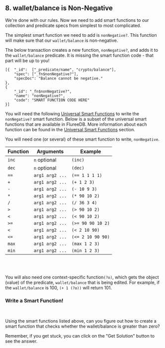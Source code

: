 ## 8. wallet/balance is Non-Negative

We're done with our rules. Now we need to add smart functions to our collection and predicate specs from simplest to most complicated.

The simplest smart function we need to add is `nonNegative?`. This function will make sure that our `wallet/balance` is non-negative. 

The below transaction creates a new function, `nonNegative?`, and adds it to the `wallet/balance` predicate. It is missing the smart function code - that part will be up to you!

```
[{  "_id":  ["_predicate/name", "crypto/balance"],
    "spec": ["_fn$nonNegative?"],
    "specDoc": "Balance cannot be negative."
},
{
    "_id": "_fn$nonNegative?",
    "name": "nonNegative?",
    "code": "SMART FUNCTION CODE HERE"
}]
```

You will need the following <a href="/docs/smart-functions#universal-functions" target="_blank">Universal Smart Functions</a> to write the `nonNegative?` smart function. Below is a subset of the universal smart functions that are available in FlureeDB. More information about each function can be found in the <a href="/docs/smart-functions#universal-functions" target="_blank">Universal Smart Functions</a> section. 

You will need one (or several) of these smart function to write, `nonNegative`. 

Function | Arguments | Example 
-- | -- | -- 
`inc` | `n` optional | `(inc)` 
`dec` | `n` optional | `(dec)` 
`==` | `arg1 arg2 ...` |`(== 1 1 1 1)` 
`+` | `arg1 arg2 ...` | `(+ 1 2 3)`
`-` | `arg1 arg2 ...` | `(- 10 9 3)` 
`*` | `arg1 arg2 ...` | `(* 90 10 2)`
`/` | `arg1 arg2 ...` | `(/ 36 3 4)` 
`>` | `arg1 arg2 ...` | `(> 90 10 2)` 
`<` | `arg1 arg2 ...` | `(< 90 10 2)` 
`>=` | `arg1 arg2 ...` | `(>= 90 90 10 2)` 
`<` | `arg1 arg2 ...` | `(< 2 10 90)` 
`<=` | `arg1 arg2 ...` | `(<= 2 10 90 90)` 
`max` | `arg1 arg2 ...` |  `(max 1 2 3)`
`min` | `arg1 arg2 ...` |  `(min 1 2 3)`

<br/>
<br/>

You will also need one context-specific function`(?o)`, which gets the object (value) of the predicate, `wallet/balance` that is being edited. For example, if the `wallet/balance` is 100, `(+ 1 (?o))` will return 101. 

<div class="challenge">
<h3>Write a Smart Function!</h3>
<br/>
<p>Using the smart functions listed above, can you figure out how to create a smart function that checks whether the wallet/balance is greater than zero?</p>
<p>Remember, if you get stuck, you can click on the "Get Solution" button to see the answer.</p>
</div>
<br/>
<br/>
